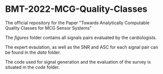 # BMT-2022-MCG-Quality-Classes

The official repository for the Paper "Towards Analytically Computable Quality Classes for MCG Sensor Systems"

The _figures_ folder contains all signals pairs evaluated by the cardiologists.

The expert evaulation, as well as the SNR and ASC for each signal pair can be found in the _data_ folder.

The code used for signal generation and the evaluation of the survey is situated in the _code_ folder.
